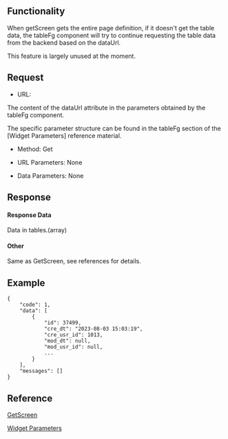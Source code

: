 ## Functionality

When getScreen gets the entire page definition, if it doesn't get the table
data, the tableFg component will try to continue requesting the table data
from the backend based on the dataUrl.

This feature is largely unused at the moment.

## Request

  * URL:

The content of the dataUrl attribute in the parameters obtained by the tableFg
component.

The specific parameter structure can be found in the tableFg section of the
[Widget Parameters] reference material.

  

  * Method: Get

  

  * URL Parameters: None

  

  * Data Parameters: None

## Response

#### Response Data

Data in tables.(array)

#### Other

Same as GetScreen, see references for details.

## Example

    
    
    {
        "code": 1,
        "data": [
            {
                "id": 37499,
                "cre_dt": "2023-08-03 15:03:19",
                "cre_usr_id": 1013,
                "mod_dt": null,
                "mod_usr_id": null,
                ...
            }
        ],
        "messages": []
    }
    

## Reference

[GetScreen](GetScreen.md "GetScreen")

[Widget Parameters](Widget_Parameters.md "Widget Parameters")

